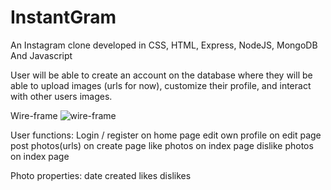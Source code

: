 # InstantGram
An Instagram clone developed in CSS, HTML, Express, NodeJS, MongoDB And Javascript

User will be able to create an account on the database where they will be able to upload images (urls for now), customize their profile, and interact with other users images.

Wire-frame 
![wire-frame](https://i.imgur.com/S5frrUZ.jpg)


User functions:
Login / register on home page
edit own profile on edit page
post photos(urls) on create page
like photos on index page
dislike photos on index page

Photo properties:
date created 
likes
dislikes


